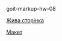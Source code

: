 <p>goit-markup-hw-08</p>
<p><a href="https://aspirantmpm.github.io/goit-markup-hw-08/" alt="Жива сторінка">Жива сторінка</a></p>
<p><a href="https://www.figma.com/file/HHsH5ZBMIR1C1XOFInEQct/Web-Studio-(Version-2.1)-(Copy)?node-id=1%3A4613" alt="Макет">Макет</a></p>
